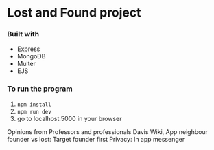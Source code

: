 # Lost and Found project

### Built with

- Express
- MongoDB
- Multer
- EJS

### To run the program

1. `npm install`
2. `npm run dev`
3. go to localhost:5000 in your browser

Opinions from Professors and professionals
Davis Wiki, App neighbour
founder vs lost: Target founder first
Privacy: In app messenger
